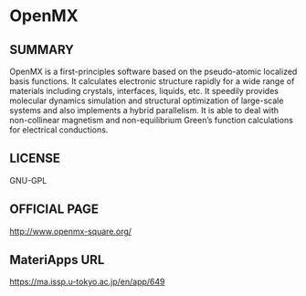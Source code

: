 # OpenMX 

## SUMMARY 

 OpenMX is a first-principles software based on the pseudo-atomic localized basis functions. It calculates electronic structure rapidly for a wide range of materials including crystals, interfaces, liquids, etc. It speedily provides molecular dynamics simulation and structural optimization of large-scale systems and also implements a hybrid parallelism. It is able to deal with non-collinear magnetism and non-equilibrium Green’s function calculations for electrical conductions.

## LICENSE 

 GNU-GPL

## OFFICIAL PAGE 

 http://www.openmx-square.org/

## MateriApps URL 

 https://ma.issp.u-tokyo.ac.jp/en/app/649

